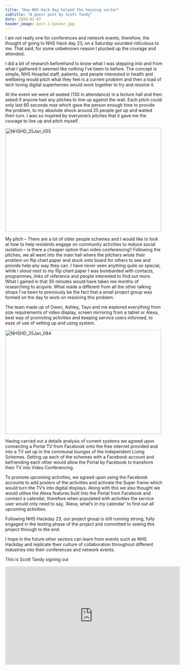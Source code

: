 ```yaml
---
title: "How NHS Hack Day helped the housing sector"
subtitle: "A guest post by Scott Tandy"
date: 2020-02-07
header_image: post-1-banner.jpg
---
```


I am not really one for conferences and network events, therefore, the thought of going to NHS Hack day 23, on a Saturday sounded ridiculous to me. That said, for some unbeknown reason I plucked up the courage and attended.

I did a bit of research beforehand to know what I was stepping into and from what I gathered it seemed like nothing I’ve been to before. The concept is simple, NHS Hospital staff, patients, and people interested in health and wellbeing would pitch what they feel is a current problem and then a load of tech loving digital superheroes would work together to try and resolve it.

At the event we were all seated (130 in attendance) in a lecture hall and then asked if anyone had any pitches to line up against the wall. Each pitch could only last 60 seconds max which gave the person enough time to provide the problem, to my absolute shock around 25 people got up and waited their turn. I was so inspired by everyone’s pitches that it gave me the courage to line up and pitch myself.
  
  
<a data-flickr-embed="true" data-header="true" href="https://www.flickr.com/photos/paul_clarke/49438801128/in/photostream" title="NHSHD_25Jan_055"><img src="https://live.staticflickr.com/65535/49438801128_12f18e338a.jpg" width="500" height="333" alt="NHSHD_25Jan_055"></a><script async src="//embedr.flickr.com/assets/client-code.js" charset="utf-8"></script>  
  
My pitch – There are a lot of older people schemes and I would like to look at how to help residents engage on community activities to reduce social isolation – is there a cheaper option than video conferencing?  Following the pitches, we all went into the main hall where the pitchers wrote their problem on flip chart paper and stuck onto board for others to see and provide help any way they can. I have never seen anything quite so special, while I stood next to my flip chart paper I was bombarded with contacts, programmes, links of reference and people interested to find out more. What I gained in that 30 minutes would have taken me months of researching to acquire. What made a different from all the other talking shops I’ve been to previously be the fact that a small project group was formed on the day to work on resolving this problem.

The team made up of Owen, Ashley, Tayo and me explored everything from size requirements of video display, screen mirroring from a tablet or Alexa, best way of promoting activities and keeping service users informed, to ease of use of setting up and using system.
  
  
<a data-flickr-embed="true" data-header="true" href="https://www.flickr.com/photos/paul_clarke/49439269901/in/photostream" title="NHSHD_25Jan_084"><img src="https://live.staticflickr.com/65535/49439269901_4ca7f93186.jpg" width="500" height="333" alt="NHSHD_25Jan_084"></a><script async src="//embedr.flickr.com/assets/client-code.js" charset="utf-8"></script>
  
  
Having carried out a details analysis of current systems we agreed upon connecting a Portal TV from Facebook onto the free internet provided and into a TV set up in the communal lounges of the Independent Living Schemes. Setting up each of the schemes with a Facebook account and befriending each other would allow the Portal by Facebook to transform their TV into Video Conferencing.

To promote upcoming activities, we agreed upon using the Facebook accounts to add posters of the activities and activate the Super frame which would turn the TV’s into digital displays. Along with this we also thought we would utilise the Alexa features built into the Portal from Facebook and connect a calendar, therefore when populated with activities the service user would only need to say, ‘Alexa, what’s in my calendar’ to find out all upcoming activities.

Following NHS Hackday 23, our project group is still running strong, fully engaged in the testing phase of the project and committed to seeing this project through to the end.

I hope in the future other sectors can learn from events such as NHS Hackday and replicate their culture of collaboration throughout different industries into their conferences and network events.

This is Scott Tandy signing out
  
<p>
<iframe width="560" height="315" src="https://www.youtube-nocookie.com/embed/LkugJFLqLeg" frameborder="0" allow="accelerometer; autoplay; encrypted-media; gyroscope; picture-in-picture" allowfullscreen></iframe>
